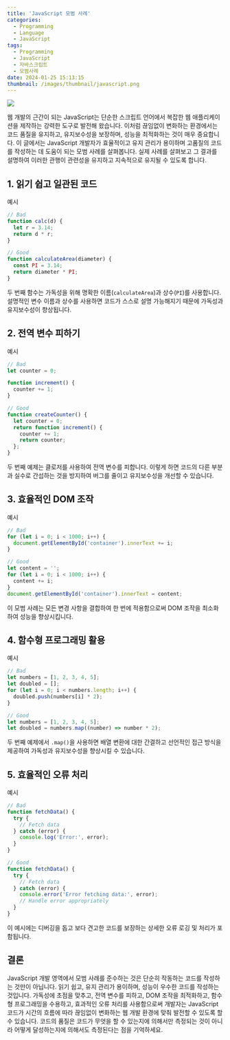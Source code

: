 ```yaml
---
title: 'JavaScript 모범 사례'
categories:
  - Programming
  - Language
  - JavaScript
tags:
  - Programming
  - JavaScript
  - 자바스크립트
  - 모범사례
date: 2024-01-25 15:13:15
thumbnail: /images/thumbnail/javascript.png
---
```


![](/images/header/js-dev-14.png)

웹 개발의 근간이 되는 JavaScript는 단순한 스크립트 언어에서 복잡한 웹 애플리케이션을 제작하는 강력한 도구로 발전해 왔습니다. 이처럼 끊임없이 변화하는 환경에서는 코드 품질을 유지하고, 유지보수성을 보장하며, 성능을 최적화하는 것이 매우 중요합니다. 이 글에서는 JavaScript 개발자가 효율적이고 유지 관리가 용이하며 고품질의 코드를 작성하는 데 도움이 되는 모범 사례를 살펴봅니다. 실제 사례를 살펴보고 그 결과를 설명하여 이러한 관행이 관련성을 유지하고 지속적으로 유지될 수 있도록 합니다.

## 1. 읽기 쉽고 일관된 코드

예시

```js
// Bad
function calc(d) {
  let r = 3.14;
  return d * r;
}

// Good
function calculateArea(diameter) {
  const PI = 3.14;
  return diameter * PI;
}
```

두 번째 함수는 가독성을 위해 명확한 이름(`calculateArea`)과 상수(`PI`)를 사용합니다. 설명적인 변수 이름과 상수를 사용하면 코드가 스스로 설명 가능해지기 때문에 가독성과 유지보수성이 향상됩니다.

## 2. 전역 변수 피하기

예시

```js
// Bad
let counter = 0;

function increment() {
  counter += 1;
}

// Good
function createCounter() {
  let counter = 0;
  return function increment() {
    counter += 1;
    return counter;
  };
}
```

두 번째 예제는 클로저를 사용하여 전역 변수를 피합니다. 이렇게 하면 코드의 다른 부분과 실수로 간섭하는 것을 방지하여 버그를 줄이고 유지보수성을 개선할 수 있습니다.

## 3. 효율적인 DOM 조작

예시

```js
// Bad
for (let i = 0; i < 1000; i++) {
  document.getElementById('container').innerText += i;
}

// Good
let content = '';
for (let i = 0; i < 1000; i++) {
  content += i;
}
document.getElementById('container').innerText = content;
```

이 모범 사례는 모든 변경 사항을 결합하여 한 번에 적용함으로써 DOM 조작을 최소화하여 성능을 향상시킵니다.

## 4. 함수형 프로그래밍 활용

예시

```js
// Bad
let numbers = [1, 2, 3, 4, 5];
let doubled = [];
for (let i = 0; i < numbers.length; i++) {
  doubled.push(numbers[i] * 2);
}

// Good
let numbers = [1, 2, 3, 4, 5];
let doubled = numbers.map((number) => number * 2);
```

두 번째 예제에서 `.map()`을 사용하면 배열 변환에 대한 간결하고 선언적인 접근 방식을 제공하여 가독성과 유지보수성을 향상시킬 수 있습니다.

## 5. 효율적인 오류 처리

예시

```js
// Bad
function fetchData() {
  try {
    // Fetch data
  } catch (error) {
    console.log('Error:', error);
  }
}

// Good
function fetchData() {
  try {
    // Fetch data
  } catch (error) {
    console.error('Error fetching data:', error);
    // Handle error appropriately
  }
}
```

이 예시에는 디버깅을 돕고 보다 견고한 코드를 보장하는 상세한 오류 로깅 및 처리가 포함됩니다.

## 결론

JavaScript 개발 영역에서 모범 사례를 준수하는 것은 단순히 작동하는 코드를 작성하는 것만이 아닙니다. 읽기 쉽고, 유지 관리가 용이하며, 성능이 우수한 코드를 작성하는 것입니다. 가독성에 초점을 맞추고, 전역 변수를 피하고, DOM 조작을 최적화하고, 함수형 프로그래밍을 수용하고, 효과적인 오류 처리를 사용함으로써 개발자는 JavaScript 코드가 시간의 흐름에 따라 끊임없이 변화하는 웹 개발 환경에 맞춰 발전할 수 있도록 할 수 있습니다. 코드의 품질은 코드가 무엇을 할 수 있는지에 의해서만 측정되는 것이 아니라 어떻게 달성하는지에 의해서도 측정된다는 점을 기억하세요.
